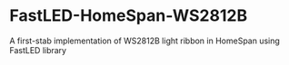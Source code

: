 # FastLED-HomeSpan-WS2812B
A first-stab implementation of WS2812B light ribbon in HomeSpan using FastLED library

